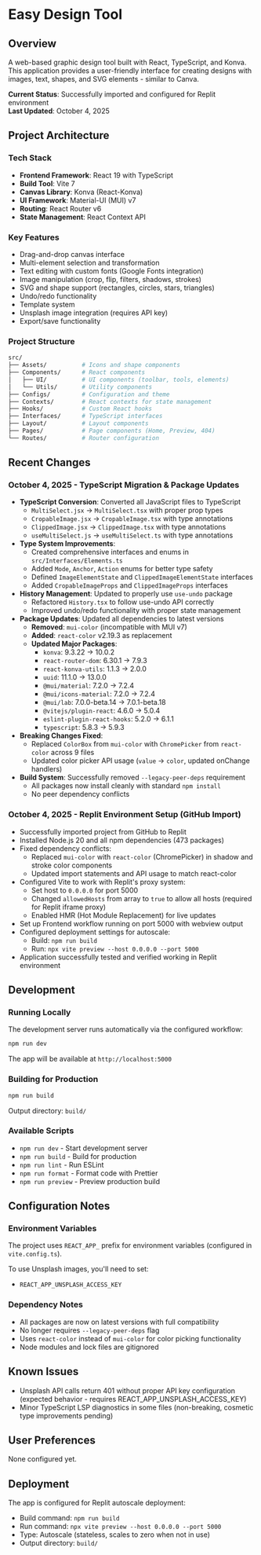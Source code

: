 # Easy Design Tool

## Overview

A web-based graphic design tool built with React, TypeScript, and Konva. This application provides a user-friendly interface for creating designs with images, text, shapes, and SVG elements - similar to Canva.

**Current Status**: Successfully imported and configured for Replit environment  
**Last Updated**: October 4, 2025

## Project Architecture

### Tech Stack

- **Frontend Framework**: React 19 with TypeScript
- **Build Tool**: Vite 7
- **Canvas Library**: Konva (React-Konva)
- **UI Framework**: Material-UI (MUI) v7
- **Routing**: React Router v6
- **State Management**: React Context API

### Key Features

- Drag-and-drop canvas interface
- Multi-element selection and transformation
- Text editing with custom fonts (Google Fonts integration)
- Image manipulation (crop, flip, filters, shadows, strokes)
- SVG and shape support (rectangles, circles, stars, triangles)
- Undo/redo functionality
- Template system
- Unsplash image integration (requires API key)
- Export/save functionality

### Project Structure

```bash
src/
├── Assets/          # Icons and shape components
├── Components/      # React components
│   ├── UI/          # UI components (toolbar, tools, elements)
│   └── Utils/       # Utility components
├── Configs/         # Configuration and theme
├── Contexts/        # React contexts for state management
├── Hooks/           # Custom React hooks
├── Interfaces/      # TypeScript interfaces
├── Layout/          # Layout components
├── Pages/           # Page components (Home, Preview, 404)
└── Routes/          # Router configuration
```

## Recent Changes

### October 4, 2025 - TypeScript Migration & Package Updates

- **TypeScript Conversion**: Converted all JavaScript files to TypeScript
  - `MultiSelect.jsx` → `MultiSelect.tsx` with proper prop types
  - `CropableImage.jsx` → `CropableImage.tsx` with type annotations
  - `ClippedImage.jsx` → `ClippedImage.tsx` with type annotations
  - `useMultiSelect.js` → `useMultiSelect.ts` with type annotations
- **Type System Improvements**:
  - Created comprehensive interfaces and enums in `src/Interfaces/Elements.ts`
  - Added `Mode`, `Anchor`, `Action` enums for better type safety
  - Defined `ImageElementState` and `ClippedImageElementState` interfaces
  - Added `CropableImageProps` and `ClippedImageProps` interfaces
- **History Management**: Updated to properly use `use-undo` package
  - Refactored `History.tsx` to follow use-undo API correctly
  - Improved undo/redo functionality with proper state management
- **Package Updates**: Updated all dependencies to latest versions
  - **Removed**: `mui-color` (incompatible with MUI v7)
  - **Added**: `react-color` v2.19.3 as replacement
  - **Updated Major Packages**:
    - `konva`: 9.3.22 → 10.0.2
    - `react-router-dom`: 6.30.1 → 7.9.3
    - `react-konva-utils`: 1.1.3 → 2.0.0
    - `uuid`: 11.1.0 → 13.0.0
    - `@mui/material`: 7.2.0 → 7.2.4
    - `@mui/icons-material`: 7.2.0 → 7.2.4
    - `@mui/lab`: 7.0.0-beta.14 → 7.0.1-beta.18
    - `@vitejs/plugin-react`: 4.6.0 → 5.0.4
    - `eslint-plugin-react-hooks`: 5.2.0 → 6.1.1
    - `typescript`: 5.8.3 → 5.9.3
- **Breaking Changes Fixed**:
  - Replaced `ColorBox` from `mui-color` with `ChromePicker` from `react-color` across 9 files
  - Updated color picker API usage (`value` → `color`, updated onChange handlers)
- **Build System**: Successfully removed `--legacy-peer-deps` requirement
  - All packages now install cleanly with standard `npm install`
  - No peer dependency conflicts

### October 4, 2025 - Replit Environment Setup (GitHub Import)

- Successfully imported project from GitHub to Replit
- Installed Node.js 20 and all npm dependencies (473 packages)
- Fixed dependency conflicts:
  - Replaced `mui-color` with `react-color` (ChromePicker) in shadow and stroke color components
  - Updated import statements and API usage to match react-color
- Configured Vite to work with Replit's proxy system:
  - Set host to `0.0.0.0` for port 5000
  - Changed `allowedHosts` from array to `true` to allow all hosts (required for Replit iframe proxy)
  - Enabled HMR (Hot Module Replacement) for live updates
- Set up Frontend workflow running on port 5000 with webview output
- Configured deployment settings for autoscale:
  - Build: `npm run build`
  - Run: `npx vite preview --host 0.0.0.0 --port 5000`
- Application successfully tested and verified working in Replit environment

## Development

### Running Locally

The development server runs automatically via the configured workflow:

```bash
npm run dev
```

The app will be available at `http://localhost:5000`

### Building for Production

```bash
npm run build
```

Output directory: `build/`

### Available Scripts

- `npm run dev` - Start development server
- `npm run build` - Build for production
- `npm run lint` - Run ESLint
- `npm run format` - Format code with Prettier
- `npm run preview` - Preview production build

## Configuration Notes

### Environment Variables

The project uses `REACT_APP_` prefix for environment variables (configured in `vite.config.ts`).

To use Unsplash images, you'll need to set:

- `REACT_APP_UNSPLASH_ACCESS_KEY`

### Dependency Notes

- All packages are now on latest versions with full compatibility
- No longer requires `--legacy-peer-deps` flag
- Uses `react-color` instead of `mui-color` for color picking functionality
- Node modules and lock files are gitignored

## Known Issues

- Unsplash API calls return 401 without proper API key configuration (expected behavior - requires REACT_APP_UNSPLASH_ACCESS_KEY)
- Minor TypeScript LSP diagnostics in some files (non-breaking, cosmetic type improvements pending)

## User Preferences

None configured yet.

## Deployment

The app is configured for Replit autoscale deployment:

- Build command: `npm run build`
- Run command: `npx vite preview --host 0.0.0.0 --port 5000`
- Type: Autoscale (stateless, scales to zero when not in use)
- Output directory: `build/`
